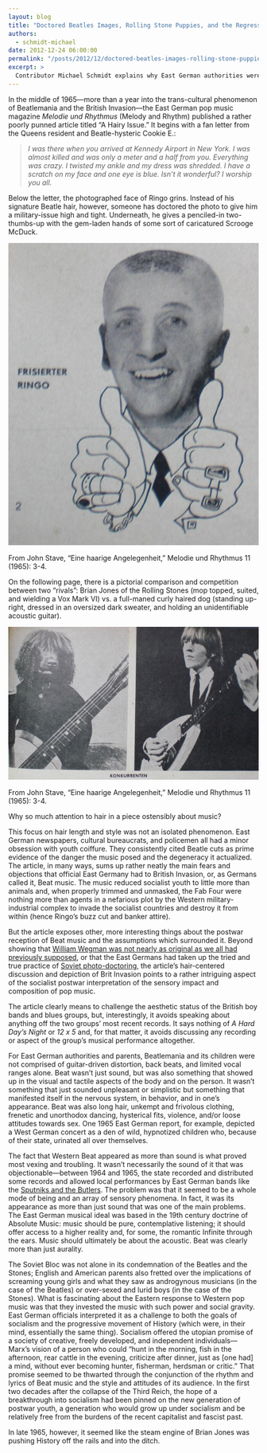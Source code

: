 ```yaml
---
layout: blog
title: "Doctored Beatles Images, Rolling Stone Puppies, and the Regression of History"
authors:
  - schmidt-michael
date: 2012-12-24 06:00:00
permalink: "/posts/2012/12/doctored-beatles-images-rolling-stone-puppies-and-the-regression-of-history"
excerpt: >
  Contributor Michael Schmidt explains why East German authorities were as worried about the Beatles and Rolling Stones' haircuts as they were about their music.
---
```

In the middle of 1965—more than a year into the trans-cultural phenomenon of Beatlemania and the British Invasion—the East German pop music magazine _Melodie und Rhythmus_ (Melody and Rhythm) published a rather poorly punned article titled “A Hairy Issue.” It begins with a fan letter from the Queens resident and Beatle-hysteric Cookie E.:

>*I was there when you arrived at Kennedy Airport in New York. I was almost killed and was only a meter and a half from you. Everything was crazy. I twisted my ankle and my dress was shredded. I have a scratch on my face and one eye is blue. Isn’t it wonderful? I worship you all.*

Below the letter, the photographed face of Ringo grins. Instead of his signature Beatle hair, however, someone has doctored the photo to give him a military-issue high and tight. Underneath, he gives a penciled-in two-thumbs-up with the gem-laden hands of some sort of caricatured Scrooge McDuck. 

<div class="inline-image">
    <a rel="lightbox" href="/images/blog/2012/12/ShavedRingo-large.jpg"><img src="/images/blog/2012/12/ShavedRingo-medium.jpg" width="640" alt="Shaved Ringo" /></a>
    <p class="caption">
        <span class="credit"></span>
From John Stave, “Eine haarige Angelegenheit,” Melodie und Rhythmus 11 (1965): 3-4.
    </p>
</div>

On the following page, there is a pictorial comparison and competition between two “rivals”: Brian Jones of the Rolling Stones (mop topped, suited, and wielding a Vox Mark VI) vs. a full-maned curly haired dog (standing up-right, dressed in an oversized dark sweater, and holding an unidentifiable acoustic guitar). 

<div class="inline-image">
    <a rel="lightbox" href="/images/blog/2012/12/BrianJonesPoodle-large.jpg"><img src="/images/blog/2012/12/BrianJonesPoodle-medium.jpg" width="640" alt="Shaved Ringo" /></a>
    <p class="caption">
        <span class="credit"></span>
From John Stave, “Eine haarige Angelegenheit,” Melodie und Rhythmus 11 (1965): 3-4.
    </p>
</div>

Why so much attention to hair in a piece ostensibly about music?

This focus on hair length and style was not an isolated phenomenon. East German newspapers, cultural bureaucrats, and policemen all had a minor obsession with youth coiffure. They consistently cited Beatle cuts as prime evidence of the danger the music posed and the degeneracy it actualized. The article, in many ways, sums up rather neatly the main fears and objections that official East Germany had to British Invasion, or, as Germans called it, Beat music. The music reduced socialist youth to little more than animals and, when properly trimmed and unmasked, the Fab Four were nothing more than agents in a nefarious plot by the Western military-industrial complex to invade the socialist countries and destroy it from within (hence Ringo’s buzz cut and banker attire).

But the article exposes other, more interesting things about the postwar reception of Beat music and the assumptions which surrounded it. Beyond showing that [William Wegman was not nearly as original as we all had previously supposed]( http://www.youtube.com/watch?v=wgQNx_aRZgk), or that the East Germans had taken up the tried and true practice of [Soviet photo-doctoring](http://en.wikipedia.org/wiki/Censorship_of_images_in_the_Soviet_Union), the article’s hair-centered discussion and depiction of Brit Invasion points to a rather intriguing aspect of the socialist postwar interpretation of the sensory impact and composition of pop music.

The article clearly means to challenge the aesthetic status of the British boy bands and blues groups, but, interestingly, it avoids speaking about anything off the two groups’ most recent records. It says nothing of _A Hard Day’s Night_ or _12 x 5_ and, for that matter, it avoids discussing any recording or aspect of the group’s musical performance altogether. 

For East German authorities and parents, Beatlemania and its children were not comprised of guitar-driven distortion, back beats, and limited vocal ranges alone. Beat wasn’t just sound, but was also something that showed up in the visual and tactile aspects of the body and on the person. It wasn’t something that just sounded unpleasant or simplistic but something that manifested itself in the nervous system, in behavior, and in one’s appearance. Beat was also long hair, unkempt and frivolous clothing, frenetic and unorthodox dancing, hysterical fits, violence, and/or loose attitudes towards sex. One 1965 East German report, for example, depicted a West German concert as a den of wild, hypnotized children who, because of their state, urinated all over themselves. 

The fact that Western Beat appeared as more than sound is what proved most vexing and troubling. It wasn’t necessarily the sound of it that was objectionable—between 1964 and 1965, the state recorded and distributed some records and allowed local performances by East German bands like the [Sputniks and the Butlers]( http://www.youtube.com/watch?v=hdMjpxjj41w ). The problem was that it seemed to be a whole mode of being and an array of sensory phenomena. In fact, it was its appearance as more than just sound that was one of the main problems. The East German musical ideal was based in the 19th century doctrine of Absolute Music: music should be pure, contemplative listening; it should offer access to a higher reality and, for some, the romantic Infinite through the ears. Music should ultimately be about the acoustic. Beat was clearly more than just aurality. 

The Soviet Bloc was not alone in its condemnation of the Beatles and the Stones; English and American parents also fretted over the implications of screaming young girls and what they saw as androgynous musicians (in the case of the Beatles) or over-sexed and lurid boys (in the case of the Stones). What is fascinating about the Eastern response to Western pop music was that they invested the music with such power and social gravity. East German officials interpreted it as a challenge to both the goals of socialism and the progressive movement of History (which were, in their mind, essentially the same thing). Socialism offered the utopian promise of a society of creative, freely developed, and independent individuals—Marx’s vision of a person who could “hunt in the morning, fish in the afternoon, rear cattle in the evening, criticize after dinner, just as [one had] a mind, without ever becoming hunter, fisherman, herdsman or critic.” That promise seemed to be thwarted through the conjunction of the rhythm and lyrics of Beat music and the style and attitudes of its audience. In the first two decades after the collapse of the Third Reich, the hope of a breakthrough into socialism had been pinned on the new generation of postwar youth, a generation who would grow up under socialism and be relatively free from the burdens of the recent capitalist and fascist past. 

In late 1965, however, it seemed like the steam engine of Brian Jones was pushing History off the rails and into the ditch.